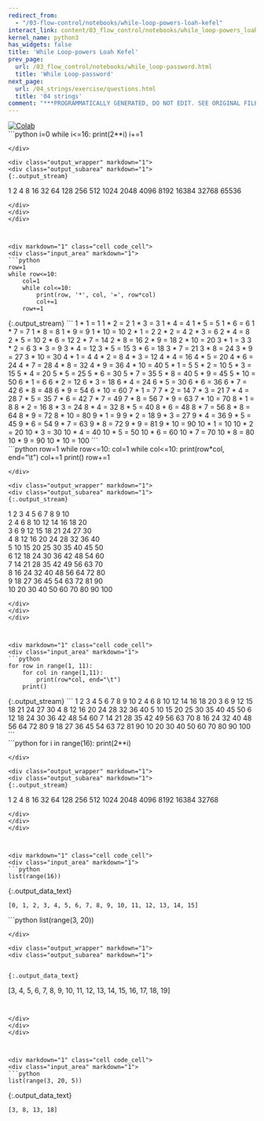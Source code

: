 ```yaml
---
redirect_from:
  - "/03-flow-control/notebooks/while-loop-powers-loah-kefel"
interact_link: content/03_flow_control/notebooks/while_loop-powers_loah_kefel.ipynb
kernel_name: python3
has_widgets: false
title: 'While Loop-powers Loah Kefel'
prev_page:
  url: /03_flow_control/notebooks/while_loop-password.html
  title: 'While Loop-password'
next_page:
  url: /04_strings/exercise/questions.html
  title: '04 strings'
comment: "***PROGRAMMATICALLY GENERATED, DO NOT EDIT. SEE ORIGINAL FILES IN /content***"
---
```

<a href="https://colab.research.google.com/github/aviadr1/learn-python/blob/master/content/03_flow_control/notebooks/while_loop-powers_loah_kefel.ipynb" target="_blank">
<img src="https://colab.research.google.com/assets/colab-badge.svg" 
     title="Open this file in Google Colab" alt="Colab"/>
</a>




<div markdown="1" class="cell code_cell">
<div class="input_area" markdown="1">
```python
i=0
while i<=16:
    print(2**i)
    i+=1

```
</div>

<div class="output_wrapper" markdown="1">
<div class="output_subarea" markdown="1">
{:.output_stream}
```
1
2
4
8
16
32
64
128
256
512
1024
2048
4096
8192
16384
32768
65536
```
</div>
</div>
</div>



<div markdown="1" class="cell code_cell">
<div class="input_area" markdown="1">
```python
row=1
while row<=10:
    col=1
    while col<=10:
        print(row, '*', col, '=', row*col)
        col+=1
    row+=1

```
</div>

<div class="output_wrapper" markdown="1">
<div class="output_subarea" markdown="1">
{:.output_stream}
```
1 * 1 = 1
1 * 2 = 2
1 * 3 = 3
1 * 4 = 4
1 * 5 = 5
1 * 6 = 6
1 * 7 = 7
1 * 8 = 8
1 * 9 = 9
1 * 10 = 10
2 * 1 = 2
2 * 2 = 4
2 * 3 = 6
2 * 4 = 8
2 * 5 = 10
2 * 6 = 12
2 * 7 = 14
2 * 8 = 16
2 * 9 = 18
2 * 10 = 20
3 * 1 = 3
3 * 2 = 6
3 * 3 = 9
3 * 4 = 12
3 * 5 = 15
3 * 6 = 18
3 * 7 = 21
3 * 8 = 24
3 * 9 = 27
3 * 10 = 30
4 * 1 = 4
4 * 2 = 8
4 * 3 = 12
4 * 4 = 16
4 * 5 = 20
4 * 6 = 24
4 * 7 = 28
4 * 8 = 32
4 * 9 = 36
4 * 10 = 40
5 * 1 = 5
5 * 2 = 10
5 * 3 = 15
5 * 4 = 20
5 * 5 = 25
5 * 6 = 30
5 * 7 = 35
5 * 8 = 40
5 * 9 = 45
5 * 10 = 50
6 * 1 = 6
6 * 2 = 12
6 * 3 = 18
6 * 4 = 24
6 * 5 = 30
6 * 6 = 36
6 * 7 = 42
6 * 8 = 48
6 * 9 = 54
6 * 10 = 60
7 * 1 = 7
7 * 2 = 14
7 * 3 = 21
7 * 4 = 28
7 * 5 = 35
7 * 6 = 42
7 * 7 = 49
7 * 8 = 56
7 * 9 = 63
7 * 10 = 70
8 * 1 = 8
8 * 2 = 16
8 * 3 = 24
8 * 4 = 32
8 * 5 = 40
8 * 6 = 48
8 * 7 = 56
8 * 8 = 64
8 * 9 = 72
8 * 10 = 80
9 * 1 = 9
9 * 2 = 18
9 * 3 = 27
9 * 4 = 36
9 * 5 = 45
9 * 6 = 54
9 * 7 = 63
9 * 8 = 72
9 * 9 = 81
9 * 10 = 90
10 * 1 = 10
10 * 2 = 20
10 * 3 = 30
10 * 4 = 40
10 * 5 = 50
10 * 6 = 60
10 * 7 = 70
10 * 8 = 80
10 * 9 = 90
10 * 10 = 100
```
</div>
</div>
</div>



<div markdown="1" class="cell code_cell">
<div class="input_area" markdown="1">
```python
row=1
while row<=10:
    col=1
    while col<=10:
        print(row*col, end="\t")
        col+=1
    print()
    row+=1

```
</div>

<div class="output_wrapper" markdown="1">
<div class="output_subarea" markdown="1">
{:.output_stream}
```
1	2	3	4	5	6	7	8	9	10	
2	4	6	8	10	12	14	16	18	20	
3	6	9	12	15	18	21	24	27	30	
4	8	12	16	20	24	28	32	36	40	
5	10	15	20	25	30	35	40	45	50	
6	12	18	24	30	36	42	48	54	60	
7	14	21	28	35	42	49	56	63	70	
8	16	24	32	40	48	56	64	72	80	
9	18	27	36	45	54	63	72	81	90	
10	20	30	40	50	60	70	80	90	100	
```
</div>
</div>
</div>



<div markdown="1" class="cell code_cell">
<div class="input_area" markdown="1">
```python
for row in range(1, 11):
    for col in range(1,11):
        print(row*col, end="\t")
    print()

```
</div>

<div class="output_wrapper" markdown="1">
<div class="output_subarea" markdown="1">
{:.output_stream}
```
1	2	3	4	5	6	7	8	9	10	
2	4	6	8	10	12	14	16	18	20	
3	6	9	12	15	18	21	24	27	30	
4	8	12	16	20	24	28	32	36	40	
5	10	15	20	25	30	35	40	45	50	
6	12	18	24	30	36	42	48	54	60	
7	14	21	28	35	42	49	56	63	70	
8	16	24	32	40	48	56	64	72	80	
9	18	27	36	45	54	63	72	81	90	
10	20	30	40	50	60	70	80	90	100	
```
</div>
</div>
</div>



<div markdown="1" class="cell code_cell">
<div class="input_area" markdown="1">
```python
for i in range(16):
    print(2**i)

```
</div>

<div class="output_wrapper" markdown="1">
<div class="output_subarea" markdown="1">
{:.output_stream}
```
1
2
4
8
16
32
64
128
256
512
1024
2048
4096
8192
16384
32768
```
</div>
</div>
</div>



<div markdown="1" class="cell code_cell">
<div class="input_area" markdown="1">
```python
list(range(16))

```
</div>

<div class="output_wrapper" markdown="1">
<div class="output_subarea" markdown="1">


{:.output_data_text}
```
[0, 1, 2, 3, 4, 5, 6, 7, 8, 9, 10, 11, 12, 13, 14, 15]
```


</div>
</div>
</div>



<div markdown="1" class="cell code_cell">
<div class="input_area" markdown="1">
```python
list(range(3, 20))

```
</div>

<div class="output_wrapper" markdown="1">
<div class="output_subarea" markdown="1">


{:.output_data_text}
```
[3, 4, 5, 6, 7, 8, 9, 10, 11, 12, 13, 14, 15, 16, 17, 18, 19]
```


</div>
</div>
</div>



<div markdown="1" class="cell code_cell">
<div class="input_area" markdown="1">
```python
list(range(3, 20, 5))

```
</div>

<div class="output_wrapper" markdown="1">
<div class="output_subarea" markdown="1">


{:.output_data_text}
```
[3, 8, 13, 18]
```


</div>
</div>
</div>

